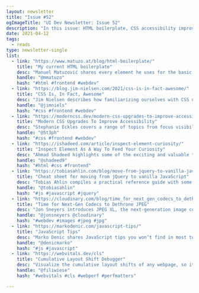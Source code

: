 ```yaml
---
layout: newsletter
title: "Issue #52"
ogImageTitle: "UI Dev Newsletter: Issue 52"
description: "In this issue: HTML boilerplate, CSS accessibility improvements, jQuery to JavaScript cheat sheet, and many more."
date: 2021-04-12
tags:
  - reads
type: newsletter-single
list:
  - link: "https://www.matuzo.at/blog/html-boilerplate/"
    title: "My current HTML boilerplate"
    desc: "Manuel Matuzović shares every element he uses for the basic structure of an HTML document with explanations why."
    handle: "@mmatuzo"
    hash: "#html #frontend #webdev"
  - link: "https://blog.jim-nielsen.com/2021/css-is-in-fact-awesome/"
    title: "CSS Is, In Fact, Awesome"
    desc: "Jim Nielsen describes how familiarizing ourselves with CSS underlying rules and mechanisms allows us to recognize its awesomeness fully."
    handle: "@jimniels"
    hash: "#css #frontend #webdev"
  - link: "https://moderncss.dev/modern-css-upgrades-to-improve-accessibility/"
    title: "Modern CSS Upgrades To Improve Accessibility"
    desc: "Stephanie Eckles covers a range of topics from focus visibility to respecting color and contrast settings."
    handle: "@5t3ph"
    hash: "#css #frontend #webdev"
  - link: "https://ishadeed.com/article/inspect-element-curiosity/"
    title: "Inspect Element As A Way To Feed Your Curiosity"
    desc: "Ahmad Shadeed highlights some of the exciting and valuable things he learned while being curious about others’ work."
    handle: "@shadeed9"
    hash: "#html #css #frontend"
  - link: "https://tobiasahlin.com/blog/move-from-jquery-to-vanilla-javascript/"
    title: "Cheat sheet for moving from jQuery to vanilla JavaScript"
    desc: "Tobias Ahlin compiles a practical reference guide with some of the most common jQuery patterns and their JavaScript equivalents."
    handle: "@tobiasahlin"
    hash: "#js #javascript #jquery"
  - link: "https://cloudinary.com/blog/time_for_next_gen_codecs_to_dethrone_jpeg"
    title: "Time for Next-Gen Codecs to Dethrone JPEG"
    desc: "Jon Sneyers introduces JPEG XL, the next-generation image compression codec."
    handle: "@jonsneyers @cloudinary"
    hash: "#webdev #images #jpeg #jpg"
  - link: "https://markodenic.com/javascript-tips/"
    title: "JavaScript Tips"
    desc: "Marko Denic shares JavaScript tips you won’t find in most tutorials."
    handle: "@denicmarko"
    hash: "#js #javascript"
  - link: "https://webvitals.dev/cls"
    title: "Cumulative Layout Shift Debugger"
    desc: "Visualize the cumulative layout shifts of any webpage, so it becomes easier to identify what needs improving on mobile and/or desktop in the initial load of a website."
    handle: "@filiwiese"
    hash: "#webvitals #cls #webperf #perfmatters"

---
```


